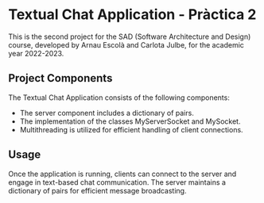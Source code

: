 # Textual Chat Application - Pràctica 2
This is the second project for the SAD (Software Architecture and Design) course, developed by Arnau Escolà and Carlota Julbe, for the academic year 2022-2023.

## Project Components
The Textual Chat Application consists of the following components:
- The server component includes a dictionary of pairs.
- The implementation of the classes MyServerSocket and MySocket.
- Multithreading is utilized for efficient handling of client connections.

## Usage
Once the application is running, clients can connect to the server and engage in text-based chat communication. The server maintains a dictionary of pairs for efficient message broadcasting.
